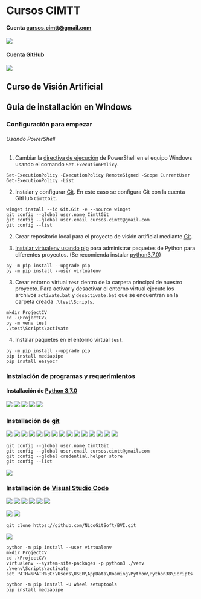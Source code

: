 # Cursos CIMTT

#### Cuenta cursos.cimtt@gmail.com
![](https://i.imgur.com/SOyQBhn.png)

#### Cuenta [GitHub](https://github.com/)
![](https://i.imgur.com/gEL1AIV.png)

## Curso de Visión Artificial

## Guía de installación en Windows

### Configuración para empezar
###### Usando PowerShell

1. Cambiar la [directiva de ejecución](https://docs.microsoft.com/es-es/powershell/module/microsoft.powershell.core/about/about_execution_policies) de PowerShell en el equipo Windows usando el comando `Set-ExecutionPolicy`.
```
Set-ExecutionPolicy -ExecutionPolicy RemoteSigned -Scope CurrentUser
Get-ExecutionPolicy -List
```
2. Instalar y configurar [Git](https://git-scm.com/). En este caso se configura Git con la cuenta GitHub `CimttGit`. 

```
winget install --id Git.Git -e --source winget
git config --global user.name CimttGit
git config --global user.email cursos.cimtt@gmail.com
git config --list
```
2. Crear repositorio local para el proyecto de visión artificial mediante [Git](https://git-scm.com/).

2. [Instalar virtualenv usando pip](https://packaging.python.org/en/latest/guides/installing-using-pip-and-virtual-environments/) para administrar paquetes de Python para diferentes proyectos. (Se recomienda instalar [python3.7.0](https://www.python.org/downloads/release/python-370/))
```
py -m pip install --upgrade pip
py -m pip install --user virtualenv
```

3. Crear entorno virtual `test` dentro de la carpeta principal de nuestro proyecto. Para activar y desactivar el entorno virtual ejecute los archivos `activate.bat` y `desactivate.bat` que se encuentran en la carpeta creada `.\test\Scripts`.

```
mkdir ProjectCV
cd .\ProjectCV\
py -m venv test
.\test\Scripts\activate
```
4. Instalar paquetes en el entorno virtual `test`.
```
py -m pip install --upgrade pip
pip install mediapipe
pip install easyocr
```

### Instalación de programas y requerimientos
#### Installación de [Python 3.7.0](https://www.python.org/downloads/release/python-370/)
![](https://i.imgur.com/uXoiysa.png)
![](https://i.imgur.com/1vPWl7H.png)
![](https://i.imgur.com/qbUFs15.png)
![](https://i.imgur.com/GKTVXrr.png)
![](https://i.imgur.com/UtamXxG.png)


### Installación de [git](https://git-scm.com/download/win)
![](https://i.imgur.com/PRnouTE.png)
![](https://i.imgur.com/Ulm0K9I.png)
![](https://i.imgur.com/kqXFfrO.png)
![](https://i.imgur.com/LFDnSXQ.png)
![](https://i.imgur.com/xayzdCs.png)
![](https://i.imgur.com/SdBiSyj.png)
![](https://i.imgur.com/O82BH1T.png)
![](https://i.imgur.com/W4UDwMz.png)
![](https://i.imgur.com/MNj1KFq.png)
![](https://i.imgur.com/xbMeeMM.png)
![](https://i.imgur.com/7wiEv2o.png)
![](https://i.imgur.com/BA1QQUA.png)
![](https://i.imgur.com/OwtjZCV.png)
![](https://i.imgur.com/lRJCFIX.png)
![](https://i.imgur.com/YJizwQl.png)
```
git config --global user.name CimttGit
git config --global user.email cursos.cimtt@gmail.com
git config --global credential.helper store
git config --list
```
![](https://i.imgur.com/sR7fT1E.png)


### Installación de [Visual Studio Code](https://code.visualstudio.com/docs/?dv=win)
![](https://i.imgur.com/5tfa7up.png)
![](https://i.imgur.com/0Nqe6mK.png)
![](https://i.imgur.com/gbNHnJL.png)
![](https://i.imgur.com/8r1sDFY.png)
![](https://i.imgur.com/T7t1Ht1.png)
![](https://i.imgur.com/qviXMLc.png)

![](https://i.imgur.com/lEygfaJ.png)
![](https://i.imgur.com/UNsMgHQ.png)

```
git clone https://github.com/NicoGitSoft/BVI.git
```
![](https://i.imgur.com/vk6HpnL.png)


```
python -m pip install --user virtualenv
mkdir ProjectCV
cd .\ProjectCV\
virtualenv --system-site-packages -p python3 ./venv
.\venv\Scripts\activate
set PATH=%PATH%;C:\Users\USER\AppData\Roaming\Python\Python38\Scripts

```

```
python -m pip install -U wheel setuptools
pip install mediapipe
```
